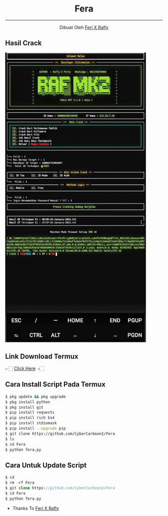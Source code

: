 <h1 align="center">
  Fera
</h1>
<hr>
<p align="center">
  Dibuat Oleh <a href="https://www.facebook.com/smart.danie.3">Feri X Rafly</a>
</p>
<p align="center">

## Hasil Crack
<img src="https://github.com/CyberCarboon2/FileServer/blob/main/fera.jpg" width="450" title="Result" alt="Result">

## Link Download Termux
👉🏻 [Click Here](https://f-droid.org/repo/com.termux_118.apk) 👈🏻

## Cara Install Script Pada Termux
```bash
$ pkg update && pkg upgrade
$ pkg install python
$ pkg install git
$ pip install requests
$ pip install rich bs4
$ pip install stdiomask
$ pip install --upgrade pip
$ git clone https://github.com/CyberCarboon2/Fera
$ ls
$ cd Fera
$ python fera.py
```

## Cara Untuk Update Script
```php
$ cd
$ rm -rf Fera
$ git clone https://github.com/CyberCarboon2/Fera
$ cd Fera
$ python fera.py
```
<ul>
<li>
<p>Thanks To <a href="https://www.facebook.com/smart.danie.3">Feri X Rafly</a>
</p>
